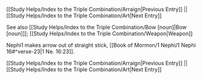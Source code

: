 [[Study Helps/Index to the Triple Combination/Arraign|Previous Entry]]  ||  [[Study Helps/Index to the Triple Combination/Art|Next Entry]]

 See also [[Study Helps/Index to the Triple Combination/Bow [noun]|Bow [noun]]]; [[Study Helps/Index to the Triple Combination/Weapon|Weapon]]

 Nephi1 makes arrow out of straight stick, [[Book of Mormon/1 Nephi/1 Nephi 16#^verse-23|1 Ne. 16:23]].

[[Study Helps/Index to the Triple Combination/Arraign|Previous Entry]]  ||  [[Study Helps/Index to the Triple Combination/Art|Next Entry]]